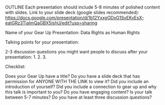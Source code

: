 OUTLINE
Each presentation should include 5-8 minutes of polished content with slides.
Link to your slide deck (google slides recommended): https://docs.google.com/presentation/d/1b12YxxgODxG1SvEKvEsX-eatGRz3TiaImQaGBX5ishU/edit?usp=sharing

Name of your Gear Up Presentation: Data Rights as Human Rights

Talking points for your presentation:

2-3 discussion questions you might want people to discuss after your presentation: 1. 2. 3.

Checklist:

 Does your Gear Up have a title?
 Do you have a slide deck that has permission for ANYONE WITH THE LINK to view it?
 Did you include an introduction of yourself?
 Did you include a connection to gear up and why this talk is important to you?
 Do you have engaging content?
 Is your talk between 5-7 minutes?
 Do you have at least three discussion questions?

